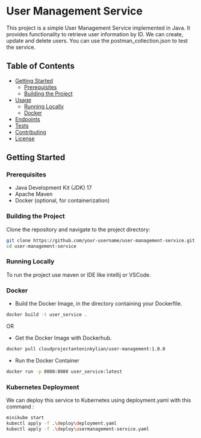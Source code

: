 # User Management Service

This project is a simple User Management Service implemented in Java. It provides functionality to retrieve user information by ID. We can create, update and delete users.
You can use the postman_collection.json to test the service.

## Table of Contents

- [Getting Started](#getting-started)
  - [Prerequisites](#prerequisites)
  - [Building the Project](#building-the-project)
- [Usage](#usage)
  - [Running Locally](#running-locally)
  - [Docker](#docker)
- [Endpoints](#endpoints)
- [Tests](#tests)
- [Contributing](#contributing)
- [License](#license)

## Getting Started

### Prerequisites

- Java Development Kit (JDK) 17
- Apache Maven
- Docker (optional, for containerization)

### Building the Project

Clone the repository and navigate to the project directory:

```bash
git clone https://github.com/your-username/user-management-service.git
cd user-management-service
```
### Running Locally 

To run the project use maven or IDE like intellij or VSCode.

### Docker 
- Build the Docker Image, in the directory containing your Dockerfile.
```bash
docker build -t user_service .
```
OR 
- Get the Docker Image with Dockerhub.
```bash
docker pull cloudprojectantoninkylian/user-management:1.0.0
```
- Run the Docker Container
```bash
docker run -p 8080:8080 user_service:latest
```

### Kubernetes Deployment

We can deploy this service to Kubernetes using deployment.yaml with this command :
```bash
minikube start
kubectl apply -f .\deploy\deployment.yaml
kubectl apply -f .\deploy\usermanagement-service.yaml
```
